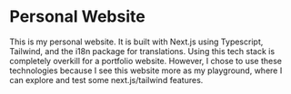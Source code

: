 # Personal Website

This is my personal website. It is built with Next.js using Typescript, Tailwind, and the i18n package for translations. Using this tech stack is completely overkill for a portfolio website. However, I chose to use these technologies because I see this website more as my playground, where I can explore and test some next.js/tailwind features.

